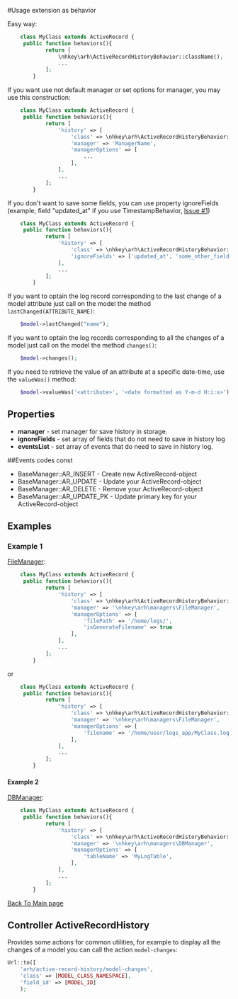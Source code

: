 #Usage extension as behavior

Easy way:
 
```php
    class MyClass extends ActiveRecord {
     public function behaviors(){
            return [
                \nhkey\arh\ActiveRecordHistoryBehavior::className(),
                ...
            ];
        }
```

If you want use not default manager or set options for manager, you may use this construction: 

```php
    class MyClass extends ActiveRecord {
     public function behaviors(){
            return [
                'history' => [
                    'class' => \nhkey\arh\ActiveRecordHistoryBehavior::className(),
                    'manager' => 'ManagerName',
                    'managerOptions' => [
                        ...
                    ],
                ],
                ...
            ];
        }
```

If you don't want to save some fields, you can use property ignoreFields (example, field "updated_at" if you use TimestampBehavior, [Issue #1](https://github.com/nhkey/yii2-activerecord-history/issues/1))

```php
    class MyClass extends ActiveRecord {
     public function behaviors(){
            return [
                'history' => [
                    'class' => \nhkey\arh\ActiveRecordHistoryBehavior::className(),
                    'ignoreFields' => ['updated_at', 'some_other_field'],
                ],
                ...
            ];
        }
```

If you want to optain the log record corresponding to the last change of a model attribute just call on the model the method `lastChanged(ATTRIBUTE_NAME)`:
```php
    $model->lastChanged("name");
```

If you want to optain the log records corresponding to all the changes of a model just call on the model the method `changes()`:
```php
    $model->changes();
```

If you need to retrieve the value of an attribute at a specific date-time, use the `valueWas()` method:
```php
    $model->valueWas('<attribute>', '<date formatted as Y-m-d H:i:s>');
```

## Properties

- **manager** - set manager for save history in storage.
- **ignoreFields** - set array of fields that do not need to save in history log
- **eventsList** - set array of events that do need to save in history log. 

##Events codes const
- BaseManager::AR_INSERT - Create new ActiveRecord-object 
- BaseManager::AR_UPDATE - Update your ActiveRecord-object 
- BaseManager::AR_DELETE - Remove your ActiveRecord-object 
- BaseManager::AR_UPDATE_PK - Update primary key for your ActiveRecord-object 

## Examples

### Example 1

[FileManager](https://github.com/nhkey/yii2-activerecord-history/blob/master/docs/en/managers.md#filemanager): 

```php
    class MyClass extends ActiveRecord {
     public function behaviors(){
            return [
                'history' => [
                    'class' => \nhkey\arh\ActiveRecordHistoryBehavior::className(),
                    'manager' => '\nhkey\arh\managers\FileManager',
                    'managerOptions' => [
                        'filePath' => '/home/logs/',
                        'isGenerateFilename' => true
                    ],
                ],
                ...
            ];
        }
```
or

```php
    class MyClass extends ActiveRecord {
     public function behaviors(){
            return [
                'history' => [
                    'class' => \nhkey\arh\ActiveRecordHistoryBehavior::className(),
                    'manager' => '\nhkey\arh\managers\FileManager',
                    'managerOptions' => [
                        'filename' => '/home/user/logs_app/MyClass.log',
                    ],
                ],
                ...
            ];
        }
```



#### Example 2

[DBManager](https://github.com/nhkey/yii2-activerecord-history/blob/master/docs/en/managers.md#dbmanager): 

```php
    class MyClass extends ActiveRecord {
     public function behaviors(){
            return [
                'history' => [
                    'class' => \nhkey\arh\ActiveRecordHistoryBehavior::className(),
                    'manager' => '\nhkey\arh\managers\DBManager',
                    'managerOptions' => [
                        'tableName' => 'MyLogTable',
                    ],
                ],
                ...
            ];
        }
```


[Back To Main page](https://github.com/nhkey/yii2-activerecord-history/blob/master/README.md)

## Controller ActiveRecordHistory
Provides some actions for common utilities, for example to display all the changes of a model you can call
the action `model-changes`:
```php
Url::to([
    'arh/active-record-history/model-changes',
    'class' => [MODEL_CLASS_NAMESPACE],
    'field_id' => [MODEL_ID]
    );
```